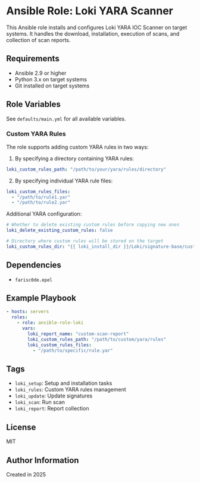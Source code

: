 # Ansible Role: Loki YARA Scanner

This Ansible role installs and configures Loki YARA IOC Scanner on target systems. It handles the download, installation, execution of scans, and collection of scan reports.

## Requirements

- Ansible 2.9 or higher
- Python 3.x on target systems
- Git installed on target systems

## Role Variables

See `defaults/main.yml` for all available variables.

### Custom YARA Rules

The role supports adding custom YARA rules in two ways:

1. By specifying a directory containing YARA rules:
```yaml
loki_custom_rules_path: "/path/to/your/yara/rules/directory"
```

2. By specifying individual YARA rule files:
```yaml
loki_custom_rules_files:
  - "/path/to/rule1.yar"
  - "/path/to/rule2.yar"
```

Additional YARA configuration:
```yaml
# Whether to delete existing custom rules before copying new ones
loki_delete_existing_custom_rules: false

# Directory where custom rules will be stored on the target
loki_custom_rules_dir: "{{ loki_install_dir }}/Loki/signature-base/custom"
```

## Dependencies

- `farisc0de.epel`

## Example Playbook

```yaml
- hosts: servers
  roles:
    - role: ansible-role-loki
      vars:
        loki_report_name: "custom-scan-report"
        loki_custom_rules_path: "/path/to/custom/yara/rules"
        loki_custom_rules_files:
          - "/path/to/specific/rule.yar"
```

## Tags

- `loki_setup`: Setup and installation tasks
- `loki_rules`: Custom YARA rules management
- `loki_update`: Update signatures
- `loki_scan`: Run scan
- `loki_report`: Report collection

## License

MIT

## Author Information

Created in 2025
